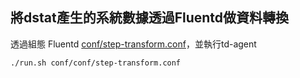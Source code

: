 
## 將dstat產生的系統數據透過Fluentd做資料轉換

透過組態 Fluentd [conf/step-transform.conf](../conf/step-transform.conf)，並執行td-agent
```shell
./run.sh conf/conf/step-transform.conf
```